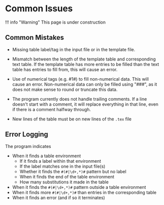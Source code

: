 Common Issues
=============

!!! info "Warning"
    This page is under construction

Common Mistakes
---------------

- Missing table label/tag in the input file or in the template file.

- Mismatch between the length of the template table and corresponding
  text table. If the template table has more entries to be filled than
  the text table has entries to fill from, this will cause an error.

- Use of numerical tags (e.g. #1#) to fill non-numerical data. This will
  cause an error. Non-numerical data can only be filled using "###", as
  it does not make sense to round or truncate this data.

- The program currently does not handle trailing comments. If a line
   doesn't start with a comment, it will replace everything in that line,
   even if there is a comment halfway through.

- New lines of the table must be on new lines of the `.tex` file

Error Logging
-------------

The program indicates

- When it finds a table environment
    - If it finds a label within that environment
    - If the label matches one in the input file(s)
    - Whether it finds the `#(#|\d+,*)#` pattern but no label
    - When it finds the end of the table environment
    - How many substitutions it made in the table
- When it finds the `#(#|\d+,*)#` pattern outside a table environment
- When it finds more `#(#|\d+,*)#` than entries in the corresponding table
- When it finds an error (and if so it terminates)
